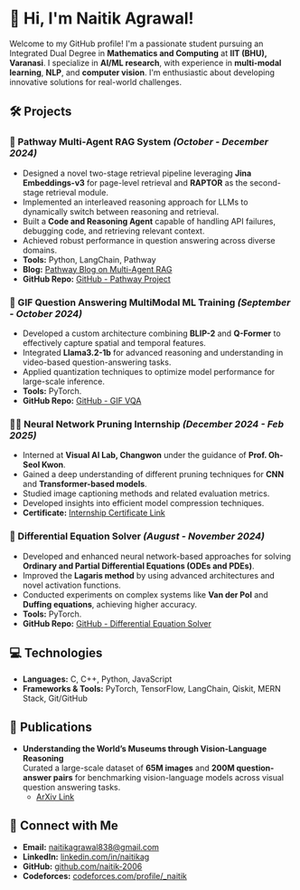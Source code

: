 # 👋 Hi, I'm Naitik Agrawal!

Welcome to my GitHub profile! I'm a passionate student pursuing an Integrated Dual Degree in **Mathematics and Computing** at **IIT (BHU), Varanasi**. I specialize in **AI/ML research**, with experience in **multi-modal learning**, **NLP**, and **computer vision**. I'm enthusiastic about developing innovative solutions for real-world challenges.

## 🛠️ Projects

### 🚀 Pathway Multi-Agent RAG System *(October - December 2024)*
- Designed a novel two-stage retrieval pipeline leveraging **Jina Embeddings-v3** for page-level retrieval and **RAPTOR** as the second-stage retrieval module.
- Implemented an interleaved reasoning approach for LLMs to dynamically switch between reasoning and retrieval.
- Built a **Code and Reasoning Agent** capable of handling API failures, debugging code, and retrieving relevant context.
- Achieved robust performance in question answering across diverse domains.
- **Tools:** Python, LangChain, Pathway
- **Blog:** [Pathway Blog on Multi-Agent RAG](https://pathway.com/blog/multi-agent-rag-interleaved-retrieval-reasoning/)
- **GitHub Repo:** [GitHub - Pathway Project]((https://github.com/naitik-2006/Dynamic-Multi-Agent-RAG-Pathway))

### 🎥 GIF Question Answering MultiModal ML Training *(September - October 2024)*
- Developed a custom architecture combining **BLIP-2** and **Q-Former** to effectively capture spatial and temporal features.
- Integrated **Llama3.2-1b** for advanced reasoning and understanding in video-based question-answering tasks.
- Applied quantization techniques to optimize model performance for large-scale inference.
- **Tools:** PyTorch.
- **GitHub Repo:** [GitHub - GIF VQA](https://github.com/naitik-2006/gif_vqa)

### 🧑‍💻 Neural Network Pruning Internship *(December 2024 - Feb 2025)*
- Interned at **Visual AI Lab, Changwon** under the guidance of **Prof. Oh-Seol Kwon**.
- Gained a deep understanding of different pruning techniques for **CNN** and **Transformer-based models**.
- Studied image captioning methods and related evaluation metrics.
- Developed insights into efficient model compression techniques.
- **Certificate:** [Internship Certificate Link](https://drive.google.com/file/d/1-j01dOYQQerU3BkY8kuZNuz6SAzf6hC_/view?usp=sharing)

### 🔢 Differential Equation Solver *(August - November 2024)*
- Developed and enhanced neural network-based approaches for solving **Ordinary and Partial Differential Equations (ODEs and PDEs)**.
- Improved the **Lagaris method** by using advanced architectures and novel activation functions.
- Conducted experiments on complex systems like **Van der Pol** and **Duffing equations**, achieving higher accuracy.
- **Tools:** PyTorch.
- **GitHub Repo:** [GitHub - Differential Equation Solver](https://github.com/naitik-2006/Differetial_Equation_Solver)

## 💻 Technologies
- **Languages:** C, C++, Python, JavaScript  
- **Frameworks & Tools:** PyTorch, TensorFlow, LangChain, Qiskit, MERN Stack, Git/GitHub  

## 📰 Publications
- **Understanding the World’s Museums through Vision-Language Reasoning**  
  Curated a large-scale dataset of **65M images** and **200M question-answer pairs** for benchmarking vision-language models across visual question answering tasks.  
  - [ArXiv Link](https://arxiv.org/abs/2412.01370)

## 🔗 Connect with Me
- **Email:** naitikagrawal838@gmail.com
- **LinkedIn:** [linkedin.com/in/naitikag](https://www.linkedin.com/in/naitikag)  
- **GitHub:** [github.com/naitik-2006](https://github.com/naitik-2006)  
- **Codeforces:** [codeforces.com/profile/_naitik](https://codeforces.com/profile/naitik_)  

